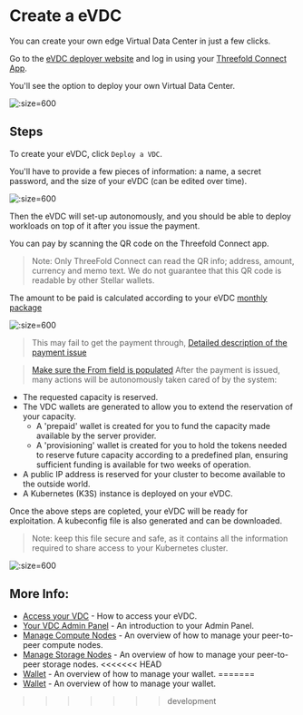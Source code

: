 # Create a eVDC

You can create your own edge Virtual Data Center in just a few clicks.

Go to the [eVDC deployer website](https://vdc.testnet.grid.tf) and log in using your [Threefold Connect App](tfgrid:threefold_connect).


You'll see the option to deploy your own Virtual Data Center.

![](img/00_vdc_homepage.png ':size=600') 

## Steps

To create your eVDC, click `Deploy a VDC`.

You'll have to provide a few pieces of information: a name, a secret password, and the size of your eVDC (can be edited over time). 

![](img/01_vdc_selection.png ':size=600')

Then the eVDC will set-up autonomously, and you should be able to deploy workloads on top of it after you issue the payment.

You can pay by scanning the QR code on the Threefold Connect app.

> Note: Only ThreeFold Connect can read the QR info; address, amount, currency and memo text. We do not guarantee that this QR code is readable by other Stellar wallets. 

The amount to be paid is calculated according to your eVDC [monthly package](evdc_pricing)

![](img/02_vdc_payment2.png ':size=600')

> This may fail to get the payment through, [Detailed description of the payment issue](https://forum.threefold.io/t/3bot-and-evdc-provisioning-unreliable/1131/2)

> [Make sure the From field is populated](https://github.com/threefoldtech/threefold_wallet/issues/258)
After the payment is issued, many actions will be autonomously taken cared of by the system:

- The requested capacity is reserved.
- The VDC wallets are generated to allow you to extend the reservation of your capacity.
  - A 'prepaid' wallet is created for you to fund the capacity made available by the server provider. 
  - A 'provisioning' wallet is created for you to hold the tokens needed to reserve future capacity according to a predefined plan, ensuring sufficient funding is available for two weeks of operation.
- A public IP address is reserved for your cluster to become available to the outside world.
- A Kubernetes (K3S) instance is deployed on your eVDC.

Once the above steps are copleted, your eVDC will be ready for exploitation. A kubeconfig file is also generated and can be downloaded.

> Note: keep this file secure and safe, as it contains all the information required to share access to your Kubernetes cluster.

![](img/08_vdc_deploy_success2.png ':size=600')

## More Info:

  - [Access your VDC](evdc_access) - How to access your eVDC.
  - [Your VDC Admin Panel](evdc_my_evdc) - An introduction to your Admin Panel.
  - [Manage Compute Nodes](evdc_compute) - An overview of how to manage your peer-to-peer compute nodes.
  - [Manage Storage Nodes](evdc_storage) - An overview of how to manage your peer-to-peer storage nodes.
<<<<<<< HEAD
  - [Wallet](evdc_wallet) - An overview of how to manage your wallet.
=======
  - [Wallet](evdc_wallet) - An overview of how to manage your wallet.

>>>>>>> development
